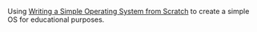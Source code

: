 Using [Writing a Simple Operating System from Scratch](https://www.cs.bham.ac.uk/~exr/lectures/opsys/10_11/lectures/os-dev.pdf) to create a simple OS for educational purposes.
